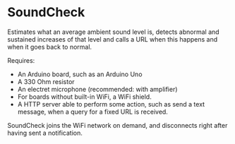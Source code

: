 # SoundCheck

Estimates what an average ambient sound level is, detects abnormal and sustained increases of that level and calls a URL when this happens and when it goes back to normal.

Requires:
- An Arduino board, such as an Arduino Uno
- A 330 Ohm resistor
- An electret microphone (recommended: with amplifier)
- For boards without built-in WiFi, a WiFi shield.
- A HTTP server able to perform some action, such as send a text message, when a query for a fixed URL is received.

SoundCheck joins the WiFi network on demand, and disconnects right after having sent a notification.
